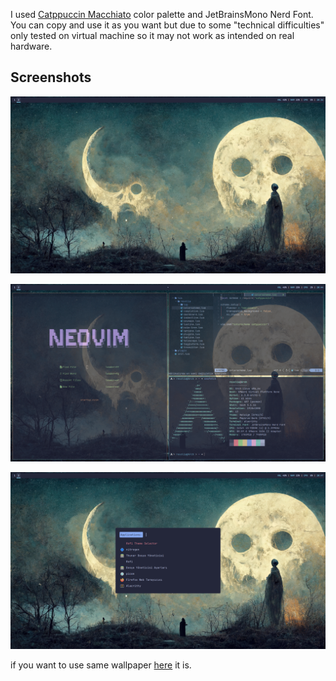 I used [Catppuccin Macchiato](https://github.com/catppuccin/catppuccin) color palette and JetBrainsMono Nerd Font.
You can copy and use it as you want but due to some "technical difficulties" only tested on virtual machine so it may not work as intended on real hardware.

## Screenshots
![desktop](https://github.com/Revoliaa/dotfiles/blob/main/.github/screenshots/screenshot0.png)

![terminal](https://github.com/Revoliaa/dotfiles/blob/main/.github/screenshots/screenshot1.png)

![rofi](https://github.com/Revoliaa/dotfiles/blob/main/.github/screenshots/screenshot2.png)

if you want to use same wallpaper [here](https://github.com/Revoliaa/dotfiles/blob/main/.github/screenshots/wallpaper.png) it is.
